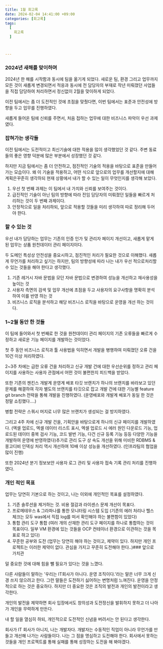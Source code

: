 ```yaml
---
title: 1월 회고록
date: 2024-02-04 14:41:00 +09:00
categories: [회고록]
tags:
  [
    회고록
  ]



---
```


### 2024년 새해를 맞이하며

2024년 한 해를 시작함과 동시에 팀을 옮기게 되었다. 새로운 팀, 환경 그리고 업무까지
모든 것이 새롭게 변경되면서 적응과 동시에 전 담당자의 부재로 작년 미뤄졌던 사업들을 직접 담당하여 처리하면서 정신없이 2월을 맞이하게 되었다.

이전 팀에서는 좀 더 도전적인 것에 초점을 맞췄다면, 이번 팀에서는 표준과 안전성에 방향을 두고 업무를 진행하였다.

새롭게 들어온 팀에 신뢰를 주면서, 처음 접하는 업무에 대한 비즈니스 파악이 우선 과제였다.

### 잡혀가는 생각들

이전 팀에서는 도전적이고 최신기술에 대한 적용을 많이 생각했었던 것 같다. 주변 동료들의 좋은 영향 덕분에 많은 부분에서 성장했던 것 같다.

하지만 지금 팀에서는 좀 더 안전하고, 점진적인 기술의 적용을 바탕으로 표준을 만들어가는 모습이다.
 왜 이 기술을 적용하고, 어떤 식으로 앞으로의 업무를 개선할지에 대해 계획은꾸준히 생각하되
현재 상황에서 내가 할 수 있는 일이 무엇인지를 생각해 보았다.

1. 우선 첫 번째 과제는 이 팀에서 내 가치와 신뢰를 보여주는 것이다.
2. 급진적인 기술이 아닌 팀의 방향에 따라 전임 담당자의 미뤄졌던 일들을 빠르게 처리하는 것이 두 번째 과제이다.
3. 안정적으로 일을 처리하되, 앞으로 적용할 것들을 미리 생각하여 따로 정리해 두어야 한다.

### 할 수 있는 것

우선 내가 담당하는 업무는 기존의 인증 인가 및 관리자 페이지 개선이고, 새롭게 맡게 된 업무는 상품 원천데이터 관리 페이지이다.

두 도메인 특성상 안전성을 중요시하고, 점진적인 처리가 필요한 것으로 이해했다.
새롭게 무언가를 처리하고 싶기는 하지만, 팀의 방향성에 따라 나는 내가 우선 적으로처리할 수  있는 것들을 해야 한다고 생각했다.

1. 기존 레거시 자바 문법을 모던 자바 문법으로 변경하여 성능을 개선하고 재사용성을 높이는 것
2. 사용자 측면의 검색 및 업무 개선에 초점을 두고 사용자의 요구사항을 명확히 분석하여 이를 반영 하는 것
3. 비즈니스 로직을 분석하고 해당 비즈니스 로직을 바탕으로 운영을 개선 하는 것이다.

### 1~2월 동안 한 것들

이 팀에 들어와서 첫 번째로 한 것을 원천데이터 관리 페이지의 기존 오류들을 빠르게 수정하고 새로운 기능 페이지를 개발하는 것이었다.

첫 주 동안 비즈니스 로직과 툴 사용법을 익히면서 개발을 병행하여 미뤄졌던 오류 건을 10건 이상 처리하였다.

2~3주 차에는 급한 오류 건을 처리하고 신규 개발 건에 대한 우선순위를 정하고 관리 페이지를 사용하는 사용자 관점에서 어떤 것이 불편한지 피드백을 받았다.

또한 기존의 젠킨스 개발계 운영계 배포 타깃 브랜치가 하나의 브랜치를 바라보고 있던 문제를 해결하여 각자 별도의 브랜치를 타깃으로 잡고 개발 건에 대한 기능별 feature git branch 전략을 통해 개발을 진행하였다. (운영배포와 개발계 배포가 동일 한 것은 정말 쇼킹했다….)

병합 전략은 스쿼시 머지로 너무 많은 브랜치가 생성되는 걸 방지하였다.

그리고 4주 차에 신규 개발 건을, 기획안을 바탕으로게 하나의 신규 페이지를 개발하였다. (엑셀 업로드, 엑셀 데이터 리스트 표시, 엑셀 업로드 시 에러 원인 다운로드 기능, 업로드된 데이터 중복 검사 기능, 코드 발번 기능, 다건 신규 등록 기능 등등 다양한 기능을 개발하여 운영에 반영하였다)추가로 관리 도구 상 속도 개선을 위해 미비한 RDBMS & 몽고디비 인덱싱 처리 역시 개선하여 10배 이상 성능을 개선하였다. (인프라팀의 협업을 많이 진행)

또한 2024년 분기 정보보안 사용자 로그 관리 및 사용자 접속 기록 관리 처리를 진행하였다.

### 개인 적인 목표

업무는 당연히 기본으로 하는 것이고, 나는 이외에 개인적인 목표를 설정하였다.

1. 기존 솔루션을 제거하는 것. 비용 절감과 라이센스 문제 개선이 목표다.
2. 프로메테우스 & 그라파나를 통한 모니터링 시스템 도입 (기존의 에러 처리나 헬스 체크는 모두 was에서 직접 log를 떠서 확인해야 하는 불편함이 있었다)
3. 통합 관리 도구 통합 (여러 개의 산재한 관리 도구 페이지를 하나로 통합하는 것이 목표이다. 일부 VM 환경에 있는 것들을 OCP 컨테이너 환경으로 이관하는 것을 목표로 하고 있다)
4. 꾸준한 공부와 도전 (업무는 당연히 해야 하는 것이고, 제약이 있다. 하지만 개인 프로젝트는 이러한 제약이 없다. 관심을 가지고 꾸준히 도전해야 한다..)### 앞으로 가치관

덜 중요한 것에 대해 힘을 뺄 필요가 있다는 것을 느꼈다.

다른 사람들이 말하는 '우리는 IT회사가 아니다. 운영 조직이다.'라는 말은 너무 크게 신경 쓰지 않으려고 한다.
그런 말들은 도전하기 싫어하는 변명처럼 느껴진다. 운영을 안정적으로 하는 것은 중요하다.
하지만 더 중요한 것은 조직의 발전과 개인의 발전이라고 생각한다.

 개인의 발전을 제약하면 회사 입장에서도 창의성과 도전정신을 발휘하지 못하고 더 나아가 개인을 무력하게 만든다.

내 할 일을 열심히 하되, 개인적으로 도전적인 신념을 버려서는 안 된다고 생각한다.

 회사가 IT 회사가 아니지, 나는 개발자다. 개발자는 수동적인 직업이 아니라 무언가를 만들고 개선해 나가는 사람들이다.
 나는 그 점을 명심하고 도전해야 한다. 회사에서 못하는 것들을 개인 프로젝트를 통해 실패를 통해 성장하는 도전을 해 봐야겠다.
